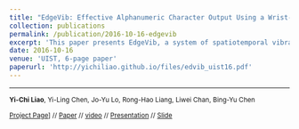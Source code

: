 ```yaml
---
title: "EdgeVib: Effective Alphanumeric Character Output Using a Wrist-Worn Tactile Display"
collection: publications
permalink: /publication/2016-10-16-edgevib
excerpt: 'This paper presents EdgeVib, a system of spatiotemporal vibration patterns for delivering alphanumeric characters on wrist-worn vibrotactile displays.'
date: 2016-10-16
venue: 'UIST, 6-page paper'
paperurl: 'http://yichiliao.github.io/files/edvib_uist16.pdf'
---
```


------

<small>**Yi-Chi Liao**, Yi-Ling Chen, Jo-Yu Lo, Rong-Hao Liang, Liwei Chan, Bing-Yu Chen 
<br>

[Project Page](https://yichiliao.github.io/portfolio/portfolio-1/)] // [Paper](http://yichiliao.github.io/files/edgevib_uist16.pdf) // [video](https://www.youtube.com/watch?v=Q_2owlSeDg4) // [Presentation](https://www.youtube.com/watch?v=4aogj5g-Ft0) // [Slide](https://goo.gl/mpHQ70) </small>

